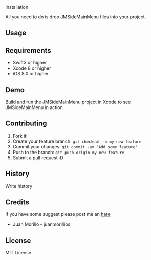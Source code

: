 <snippet>
  <content><![CDATA[
## ${1:JMSideMainMenu}

## Installation

All you need to do is drop JMSideMainMenu files into your project.

## Usage

## Requirements

* Swift3 or higher
* Xcode 8 or higher
* iOS 8.0 or higher

## Demo

Build and run the JMSideMainMenu project in Xcode to see JMSideMainMenu in action.

## Contributing

1. Fork it!
2. Create your feature branch: `git checkout -b my-new-feature`
3. Commit your changes: `git commit -am 'Add some feature'`
4. Push to the branch: `git push origin my-new-feature`
5. Submit a pull request :D

## History

Write history

## Credits

If you have some suggest please post me an [hare](https://github.com/juanmorillios/JMSideMainMenu/issues/new)

* Juan Morillo - juanmorillios

## License


</content>
  <tabTrigger>MIT License.</tabTrigger>
</snippet>
